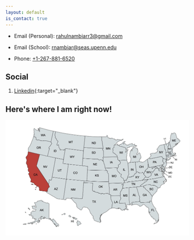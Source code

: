 ```yaml
---
layout: default
is_contact: true
---
```


* Email (Personal): [rahulnambiarr3@gmail.com](mailto:rahulnambiarr3@gmail.com)

* Email (School): [rnambiar@seas.upenn.edu](mailto:rnambiar@seas.upenn.edu)

* Phone: [+1-267-881-6520](tel:+12678816520)



## Social

1. [Linkedin](https://www.linkedin.com/in/rahul-nambiar27/){:target="_blank"}

##  Here's where I am right now!

<img class="my-map" src="cali_map.jpg">
